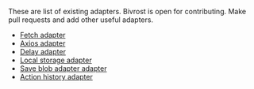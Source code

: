 These are list of existing adapters. 
Bivrost is open for contributing. Make pull requests and add other useful adapters.  

* [Fetch adapter](docs/adapters/fetch-adapter.md)
* [Axios adapter](docs/adapters/axios-adapter.md)
* [Delay adapter](docs/adapters/delay-adapter.md)
* [Local storage adapter](docs/adapters/local-storage-adapter.md)
* [Save blob adapter adapter](docs/adapters/save-blob-adapter.md)
* [Action history adapter](docs/adapters/action-history-adapter.md)
